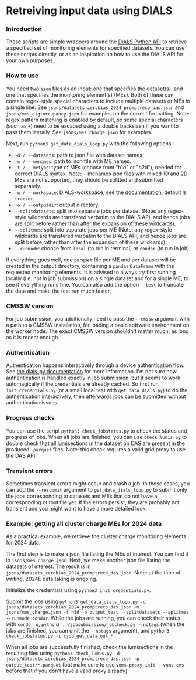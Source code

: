 # Retreiving input data using DIALS

### Introduction
These scripts are simple wrappers around the [DIALS Python API](https://github.com/cms-DQM/dials-py/tree/develop) to retrieve a specified set of monitoring elements for specified datasets.
You can use these scripts directly, or as an inspiration on how to use the DIALS API for your own purposes.

### How to use
You need two `json` files as an input: one that specifies the dataset(s), and one that specifies the monitoring element(s) (MEs).
Both of these can contain regex-style special characters to include multiple datasets or MEs in a single line.
See `jsons/datasets_zerobias_2024_promptreco_das.json` and `jsons/mes_digioccupancy.json` for examples on the correct formatting.
Note: regex pattern matching is enabled by default, so some special characters (such as `+`) need to be escaped using a double backslash if you want to pass them literally.
See `jsons/mes_charge.json` for examples.

Next, run `python3 get_data_dials_loop.py` with the following options:
- `-d / --datasets`: path to json file with dataset names.
- `-m / --menames`: path to json file with ME names.
- `-t / --metype`: type of MEs (choose from "h1d" or "h2d"), needed for correct DIALS syntax. Note: --menames json files with mixed 1D and 2D MEs are not supported, they should be splitted and submitted separately.
- `-w / --workspace`: DIALS-workspace, see [the documentation](https://github.com/cms-DQM/dials-py?tab=readme-ov-file#workspace), default is `tracker`.
- `-o / --outputdir`: output directory.
- `--splitdatasets`: split into separate jobs per dataset (Note: any regex-style wildcards are transfered verbatim to the DIALS API, and hence jobs are split before rather than after the expansion of these wildcards).
- `--splitmes`: split into separate jobs per ME (Note: any regex-style wildcards are transfered verbatim to the DIALS API, and hence jobs are split before rather than after the expansion of these wildcards).
- `--runmode`: choose from `local` (to run in terminal) or `condor` (to run in job)

If everything goes well, one `parquet` file per ME and per dataset will be created in the output directory, containing a `pandas` `DataFrame` with the requested monitoring elements.
It is advised to always try first running locally (i.e. not in job submission) on a single dataset and for a single ME, to see if everything runs fine.
You can also add the option `--test` to truncate the data and make the test run much faster.

### CMSSW version
For job submission, you additionally need to pass the `--cmssw` argument with a path to a CMSSW installation, for loading a basic software environment on the worker node.
The exact CMSSW version shouldn't matter much, as long as it is recent enough.

### Authentication
Authentication happens interactively through a device authentication flow.
See [the dials-py documentation](https://github.com/cms-DQM/dials-py/tree/develop?tab=readme-ov-file#usage) for more information.
I'm not sure how authentication is handled exactly in job submission, but it seems to work automagically if the credentials are already cached.
So first run `init_credentials.py` (or a small local test with `get_data_dials.py`) to do the authentication interactively, then afterwards jobs can be submitted without authentication issues.

### Progress checks
You can use the script `python3 check_jobstatus.py` to check the status and progress of jobs.
When all jobs are finished, you can use `check_lumis.py` to double check that all lumisections in the dataset on DAS are present in the produced `.parquet` files. 
Note: this check requires a valid grid proxy to use the DAS API.

### Transient errors
Sometimes transient errors might occur and crash a job. 
In those cases, you can add the `--resubmit` argument to `get_data_dials_loop.py` to submit only the jobs corresponding to datasets and MEs that do not have a corresponding output file yet.
If the errors persist, they are probably not transient and you might want to have a more detailed look.

### Example: getting all cluster charge MEs for 2024 data
As a practical example, we retrieve the cluster charge monitoring elements for 2024 data.

The first step is to make a json file listing the MEs of interest. You can find it in `jsons/mes_charge.json`.
Next, we make another json file listing the datasets of interest. The result is in `jsons/datasets_zerobias_2024_promptreco_das.json`.
Note: at the time of writing, 2024E data taking is ongoing.

Initialize the credentials using `python3 init_credentials.py`.

Submit the jobs using `python3 get_data_dials_loop.py -d jsons/datasets_zerobias_2024_promptreco_das.json -m jsons/mes_charge.json -t h1d -o output_test --splitdatasets --splitmes --runmode condor`.
While the jobs are running, you can check their status with `condor_q`, `python3 ../jobsubmission/jobcheck.py --notags` (when the jobs are finished, you can omit the `--notags` argument), and `python3 check_jobstatus.py -i cjob_get_data_out_*`

When all jobs are successfully finished, check the lumisections in the resulting files using `python3 check_lumis.py -d jsons/datasets_zerobias_2024_promptreco_das.json -p output_test/*.parquet`
(but make sure to use `voms-proxy-init --voms cms` before that if you don't have a valid proxy already).
